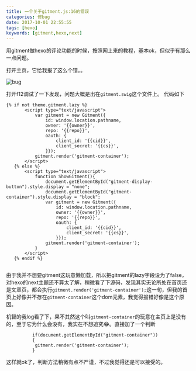 ```yaml
---
title: 一个关于gitment.js:16的错误
categories: 修bug
date: 2017-10-01 22:55:55
tags: [hexo]
keywords: [gitment,hexo,next]
---
```



用gitment做hexo的评论功能的时候，按照网上来的教程，基本ok，但似乎有那么一点问题。

打开主页，它给我报了这么个错。。

![bug](http://www.cshayne.cn/images/10-1.png)

<!---more--->

打开f12调试了一下发现，问题大概是出在`gitment.swig`这个文件上。
代码如下

```
{% if not theme.gitment.lazy %}
       <script type="text/javascript">
           var gitment = new Gitment({
               id: window.location.pathname, 
               owner: '{{owner}}',
               repo: '{{repo}}',
               oauth: {
                   client_id: '{{cid}}',
                   client_secret: '{{cs}}',
               }});
           gitment.render('gitment-container');
       </script>
   {% else %}
       <script type="text/javascript">
           function ShowGitment(){
               document.getElementById("gitment-display-button").style.display = "none";
               document.getElementById("gitment-container").style.display = "block";
               var gitment = new Gitment({
                   id: window.location.pathname, 
                   owner: '{{owner}}',
                   repo: '{{repo}}',
                   oauth: {
                       client_id: '{{cid}}',
                       client_secret: '{{cs}}',
                   }});
               gitment.render('gitment-container');
           }
       </script>
   {% endif %}
   
```

由于我并不想要gitment这玩意懒加载，所以把gitment的lazy字段设为了false，对hexo的next主题还不算太了解，稍微看了下源码，发现其实无论所处在首页还是文章页，都会执行`gitment.render('gitment-container');`这一句，但我的首页上好像并不存在`gitment-container`这个dom元素，我觉得报错好像是这个原因。

机智的我log看了下，果不其然这个叫`gitment-container`的玩意在主页上是没有的，至于它为什么会没有，我实在不想追究😂。直接加了一个判断

```
          if(document.getElementById("gitment-container"))
          {
           gitment.render('gitment-container');
          }
```

这样就ok了，判断方法稍微有点不严谨，不过我觉得还是可以接受的。